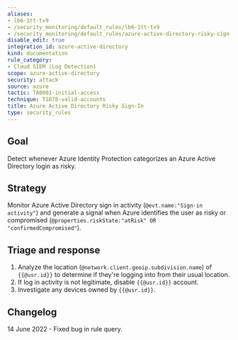 ```yaml
---
aliases:
- lb6-1tt-tv9
- /security_monitoring/default_rules/lb6-1tt-tv9
- /security_monitoring/default_rules/azure-active-directory-risky-sign-in
disable_edit: true
integration_id: azure-active-directory
kind: documentation
rule_category:
- Cloud SIEM (Log Detection)
scope: azure-active-directory
security: attack
source: azure
tactic: TA0001-initial-access
technique: T1078-valid-accounts
title: Azure Active Directory Risky Sign-In
type: security_rules
---
```


## Goal
Detect whenever Azure Identity Protection categorizes an Azure Active Directory login as risky.

## Strategy
Monitor Azure Active Directory sign in activity (`@evt.name:"Sign-in activity"`) and generate a signal when Azure identifies the user as risky or compromised (`@properties.riskState:"atRisk" OR "confirmedCompromised"`). 

## Triage and response
1. Analyze the location (`@network.client.geoip.subdivision.name`) of `{{@usr.id}}` to determine if they're logging into from their usual location. 
2. If log in activity is not legitimate, disable `{{@usr.id}}` account.
3. Investigate any devices owned by `{{@usr.id}}`.

## Changelog
14 June 2022 - Fixed bug in rule query.
